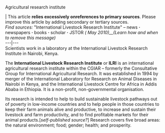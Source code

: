 Agricultural research institute

| This article **relies excessively onreferences to primary sources**. Please
improve this article by adding secondary or tertiary sources.  
_Find sources:_ "International Livestock Research Institute" – news **·**
newspapers **·** books **·** scholar **·** JSTOR _( May 2010)__(Learn how and
when to remove this message)_  
---|---  
Scientists work in a laboratory at the International Livestock Research
Institute in Nairobi, Kenya.

The **International Livestock Research Institute** or **ILRI** is an
international agricultural research institute within the CGIAR – formerly the
Consultative Group for International Agricultural Research. It was established
in 1994 by merger of the International Laboratory for Research on Animal
Diseases in Nairobi in Kenya, and the International Livestock Centre for
Africa in Addis Ababa in Ethiopia. It is a non-profit, non-governmental
organisation.

Its research is intended to help to build sustainable livestock pathways out
of poverty in low-income countries and to help people in those countries to
keep their farm animals alive and productive, to increase and sustain their
livestock and farm productivity, and to find profitable markets for their
animal products.[_self-published source?_] Research covers five broad areas:
the natural environment; food; gender; health; and prosperity.